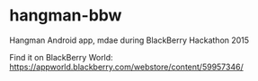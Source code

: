# hangman-bbw
Hangman Android app, mdae during BlackBerry Hackathon 2015

Find it on BlackBerry World: https://appworld.blackberry.com/webstore/content/59957346/

